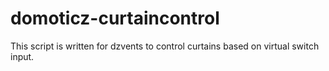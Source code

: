# domoticz-curtaincontrol
This script is written for dzvents to control curtains based on virtual switch input.
